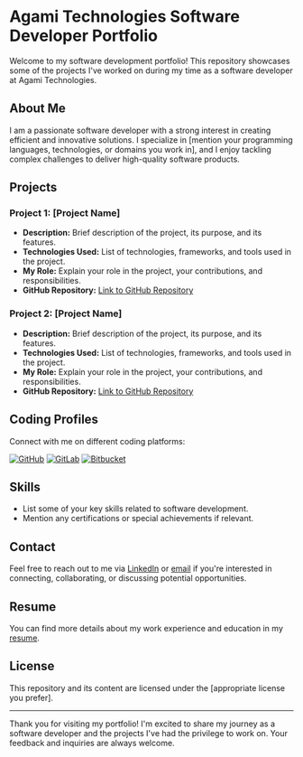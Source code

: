 # Agami Technologies Software Developer Portfolio

Welcome to my software development portfolio! This repository showcases some of the projects I've worked on during my time as a software developer at Agami Technologies.

## About Me

I am a passionate software developer with a strong interest in creating efficient and innovative solutions. I specialize in [mention your programming languages, technologies, or domains you work in], and I enjoy tackling complex challenges to deliver high-quality software products.

## Projects

### Project 1: [Project Name]

- **Description:** Brief description of the project, its purpose, and its features.
- **Technologies Used:** List of technologies, frameworks, and tools used in the project.
- **My Role:** Explain your role in the project, your contributions, and responsibilities.
- **GitHub Repository:** [Link to GitHub Repository](https://github.com/yourusername/project-repo)

### Project 2: [Project Name]

- **Description:** Brief description of the project, its purpose, and its features.
- **Technologies Used:** List of technologies, frameworks, and tools used in the project.
- **My Role:** Explain your role in the project, your contributions, and responsibilities.
- **GitHub Repository:** [Link to GitHub Repository](https://github.com/yourusername/project-repo)

<!-- Add more projects as needed -->

## Coding Profiles

Connect with me on different coding platforms:

[![GitHub](icons/github-icon.png)](https://github.com/yourusername)
[![GitLab](icons/gitlab-icon.png)](https://gitlab.com/yourusername)
[![Bitbucket](icons/bitbucket-icon.png)](https://bitbucket.org/yourusername)

## Skills

- List some of your key skills related to software development.
- Mention any certifications or special achievements if relevant.

## Contact

Feel free to reach out to me via [LinkedIn](https://www.linkedin.com/in/yourusername/) or [email](mailto:youremail@example.com) if you're interested in connecting, collaborating, or discussing potential opportunities.

## Resume

You can find more details about my work experience and education in my [resume](link-to-your-resume.pdf).

## License

This repository and its content are licensed under the [appropriate license you prefer].

---
Thank you for visiting my portfolio! I'm excited to share my journey as a software developer and the projects I've had the privilege to work on. Your feedback and inquiries are always welcome.
